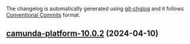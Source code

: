 The changelog is automatically generated using [git-chglog](https://github.com/git-chglog/git-chglog)
and it follows [Conventional Commits](https://www.conventionalcommits.org/en/v1.0.0/) format.


<a name="camunda-platform-10.0.2"></a>
## [camunda-platform-10.0.2](https://github.com/camunda/camunda-platform-helm/compare/camunda-platform-10.0.1...camunda-platform-10.0.2) (2024-04-10)

